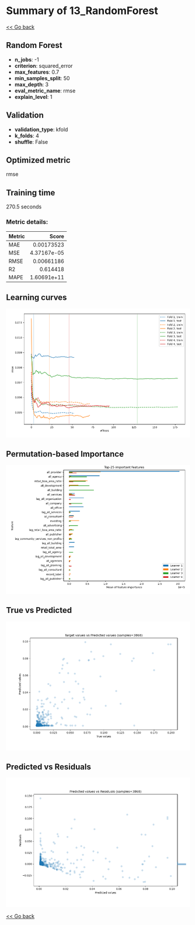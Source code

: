 # Summary of 13_RandomForest

[<< Go back](../README.md)


## Random Forest
- **n_jobs**: -1
- **criterion**: squared_error
- **max_features**: 0.7
- **min_samples_split**: 50
- **max_depth**: 3
- **eval_metric_name**: rmse
- **explain_level**: 1

## Validation
 - **validation_type**: kfold
 - **k_folds**: 4
 - **shuffle**: False

## Optimized metric
rmse

## Training time

270.5 seconds

### Metric details:
| Metric   |       Score |
|:---------|------------:|
| MAE      | 0.00173523  |
| MSE      | 4.37167e-05 |
| RMSE     | 0.00661186  |
| R2       | 0.614418    |
| MAPE     | 1.60691e+11 |



## Learning curves
![Learning curves](learning_curves.png)

## Permutation-based Importance
![Permutation-based Importance](permutation_importance.png)
## True vs Predicted

![True vs Predicted](true_vs_predicted.png)


## Predicted vs Residuals

![Predicted vs Residuals](predicted_vs_residuals.png)



[<< Go back](../README.md)
